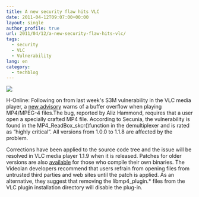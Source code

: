 ```yaml
---
title: A new security flaw hits VLC
date: 2011-04-12T09:07:00+00:00
layout: single
author_profile: true
url: 2011/04/12/a-new-security-flaw-hits-vlc/
tags:
  - security
  - VLC
  - Vulnerability
lang: en
category: 
  - techblog
---
```

[![](http://3.bp.blogspot.com/-Ajp97NsmkSM/TaQPA351xpI/AAAAAAAAD00/uBfQceRk_BE/s200/largeVLC.png)](http://3.bp.blogspot.com/-Ajp97NsmkSM/TaQPA351xpI/AAAAAAAAD00/uBfQceRk_BE/s1600/largeVLC.png)

H-Online: Following on from last week's S3M vulnerability in the VLC media player, a [new advisory](http://www.videolan.org/security/sa1103.html) warns of a buffer overflow when playing MP4/MPEG-4 files.The bug, reported by Aliz Hammond, requires that a user open a specially crafted MP4 file. According to Secunia, the vulnerability is found in the MP4\_ReadBox\_skcr()function in the demultiplexer and is rated as “highly critical”. All versions from 1.0.0 to 1.1.8 are affected by the problem.

Corrections have been applied to the source code tree and the issue will be resolved in VLC media player 1.1.9 when it is released. Patches for older versions are also [available](http://git.videolan.org/?p=vlc.git;a=commit;h=5637ca8141bf39f263ecdb62035d2cb45c740821) for those who compile their own binaries. The Videolan developers recommend that users refrain from opening files from untrusted third parties and web sites until the patch is applied. As an alternative, they suggest that removing the libmp4_plugin.* files from the VLC plugin installation directory will disable the plug-in.